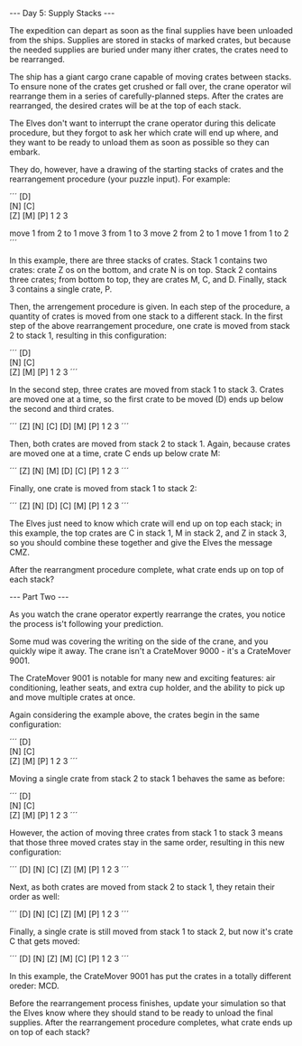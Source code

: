 --- Day 5: Supply Stacks ---

The expedition can depart as soon as the final supplies have been unloaded
from the ships. Supplies are stored in stacks of marked crates, but because
the needed supplies are buried under many ither crates, the crates need to
be rearranged.

The ship has a giant cargo crane capable of moving crates between stacks.
To ensure none of the crates get crushed or fall over, the crane operator
wil rearrange them in a series of carefully-planned steps. After the
crates are rearranged, the desired crates will be at the top of each stack.

The Elves don't want to interrupt the crane operator during this delicate
procedure, but they forgot to ask her which crate will end up where, and
they want to be ready to unload them as soon as possible so they can embark.

They do, however, have a drawing of the starting stacks of crates and the
rearrangement procedure (your puzzle input). For example:

´´´
    [D]    
[N] [C]    
[Z] [M] [P]
 1   2   3 

move 1 from 2 to 1
move 3 from 1 to 3
move 2 from 2 to 1
move 1 from 1 to 2
´´´

In this example, there are three stacks of crates. Stack 1 contains two
crates: crate Z os on the bottom, and crate N is on top. Stack 2 contains
three crates; from bottom to top, they are crates M, C, and D. Finally,
stack 3 contains a single crate, P.

Then, the arrengement procedure is given. In each step of the procedure,
a quantity of crates is moved from one stack to a different stack. In the
first step of the above rearrangement procedure, one crate is moved from
stack 2 to stack 1, resulting in this configuration:

´´´
[D]        
[N] [C]    
[Z] [M] [P]
 1   2   3
´´´

In the second step, three crates are moved from stack 1 to stack 3. Crates
are moved one at a time, so the first crate to be moved (D) ends up below
the second and third crates.

´´´
        [Z]
        [N]
    [C] [D]
    [M] [P]
 1   2   3
´´´

Then, both crates are moved from stack 2 to stack 1. Again, because crates
are moved one at a time, crate C ends up below crate M:

´´´
        [Z]
        [N]
[M]     [D]
[C]     [P]
 1   2   3
´´´

Finally, one crate is moved from stack 1 to stack 2:

´´´
        [Z]
        [N]
        [D]
[C] [M] [P]
 1   2   3
´´´

The Elves just need to know which crate will end up on top each stack;
in this example, the top crates are C in stack 1, M in stack 2, and Z in
stack 3, so you should combine these together and give the Elves the
message CMZ.

After the rearrangment procedure complete, what crate ends up on top of
each stack?

--- Part Two ---

As you watch the crane operator expertly rearrange the crates, you notice
the process is't following your prediction.

Some mud was covering the writing on the side of the crane, and you quickly
wipe it away. The crane isn't a CrateMover 9000 - it's a CrateMover 9001.

The CrateMover 9001 is notable for many new and exciting features: air
conditioning, leather seats, and extra cup holder, and the ability to pick
up and move multiple crates at once.

Again considering the example above, the crates begin in the same
configuration:

´´´
    [D]    
[N] [C]    
[Z] [M] [P]
 1   2   3
´´´

Moving a single crate from stack 2 to stack 1 behaves the same as before:

´´´
[D]        
[N] [C]    
[Z] [M] [P]
 1   2   3 
´´´

However, the action of moving three crates from stack 1 to stack 3 means
that those three moved crates stay in the same order, resulting in this new
configuration:

´´´
       [D]
        [N]
    [C] [Z]
    [M] [P]
 1   2   3
´´´

Next, as both crates are moved from stack 2 to stack 1, they retain their
order as well:

´´´
        [D]
        [N]
[C]     [Z]
[M]     [P]
 1   2   3
´´´

Finally, a single crate is still moved from stack 1 to stack 2, but now
it's crate C that gets moved:

´´´
        [D]
        [N]
        [Z]
[M] [C] [P]
 1   2   3
´´´

In this example, the CrateMover 9001 has put the crates in a totally
different oreder: MCD.

Before the rearrangement process finishes, update your simulation so that
the Elves know where they should stand to be ready to unload the final
supplies. After the rearrangement procedure completes, what crate ends up
on top of each stack?